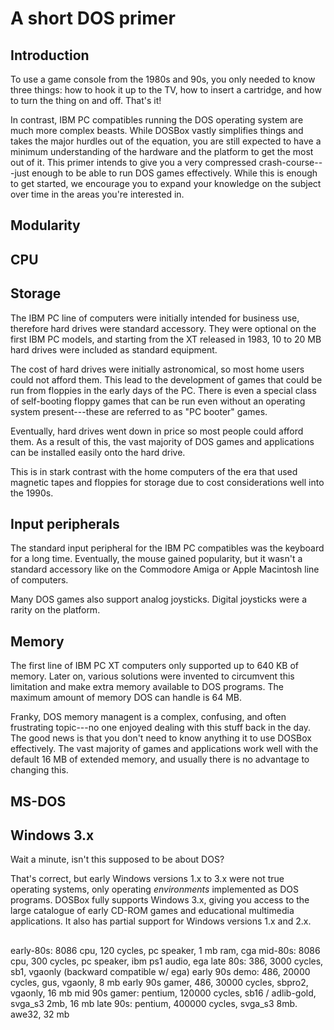 # A short DOS primer

## Introduction

To use a game console from the 1980s and 90s, you only needed to know three
things: how to hook it up to the TV, how to insert a cartridge, and how to
turn the thing on and off. That's it!

In contrast, IBM PC compatibles running the DOS operating system are much more
complex beasts. While DOSBox vastly simplifies things and takes the major
hurdles out of the equation, you are still expected to have a minimum
understanding of the hardware and the platform to get the most out of it. This
primer intends to give you a very compressed crash-course---just enough to be
able to run DOS games effectively. While this is enough to get started, we
encourage you to expand your knowledge on the subject over time in the areas
you're interested in.


## Modularity


## CPU



## Storage

The IBM PC line of computers were initially intended for business use,
therefore hard drives were standard accessory. They were optional on the first
IBM PC models, and starting from the XT released in 1983, 10 to 20 MB hard drives
were included as standard equipment.

The cost of hard drives were initially astronomical, so most home
users could not afford them. This lead to the development of games that could
be run from floppies in the early days of the PC. There is even a special
class of self-booting floppy games that can be run even without an operating
system present---these are referred to as "PC booter" games.

Eventually, hard drives went down in price so most people could afford them.
As a result of this, the vast majority of DOS games and applications can be
installed easily onto the hard drive.

This is in stark contrast with the home computers of the era that used
magnetic tapes and floppies for storage due to cost considerations well into
the 1990s.


## Input peripherals

The standard input peripheral for the IBM PC compatibles was the keyboard for
a long time. Eventually, the mouse gained popularity, but it wasn't a standard
accessory like on the Commodore Amiga or Apple Macintosh line of computers.

Many DOS games also support analog joysticks. Digital joysticks were a rarity
on the platform.


## Memory

The first line of IBM PC XT computers only supported up to 640 KB of memory.
Later on, various solutions were invented to circumvent this limitation and
make extra memory available to DOS programs. The
maximum amount of memory DOS can handle is 64 MB.

Franky, DOS memory managent is a complex, confusing, and often frustrating topic---no one
enjoyed dealing with this stuff back in the day. The good news is that you
don't need to know anything it to use DOSBox effectively.
The vast majority of games and applications work well with the default 16 MB
of extended memory, and usually there is no advantage to changing this.


## MS-DOS



## Windows 3.x

Wait a minute, isn't this supposed to be about DOS?

That's correct, but early Windows versions 1.x to 3.x were not true operating
systems, only operating *environments* implemented as DOS programs. DOSBox fully
supports Windows 3.x, giving you access to the large catalogue of early
CD-ROM games and educational multimedia applications. It also has partial
support for Windows versions 1.x and 2.x.






##

early-80s: 8086 cpu, 120 cycles, pc speaker, 1 mb ram, cga
mid-80s: 8086 cpu, 300 cycles, pc speaker, ibm ps1 audio, ega
late 80s: 386, 3000 cycles, sb1, vgaonly (backward compatible w/ ega)
early 90s demo: 486, 20000 cycles, gus, vgaonly, 8 mb
early 90s gamer, 486, 30000 cycles, sbpro2, vgaonly, 16 mb
mid 90s gamer: pentium, 120000 cycles, sb16 / adlib-gold, svga_s3 2mb, 16 mb
late 90s: pentium, 400000 cycles, svga_s3 8mb. awe32, 32 mb 
